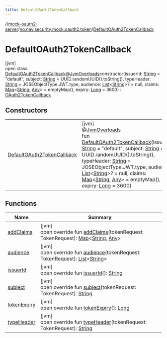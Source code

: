 ```yaml
---
title: DefaultOAuth2TokenCallback
---
```

//[mock-oauth2-server](../../../index.html)/[no.nav.security.mock.oauth2.token](../index.html)/[DefaultOAuth2TokenCallback](index.html)



# DefaultOAuth2TokenCallback



[jvm]\
open class [DefaultOAuth2TokenCallback](index.html)@[JvmOverloads](https://kotlinlang.org/api/latest/jvm/stdlib/kotlin.jvm/-jvm-overloads/index.html)constructor(issuerId: [String](https://kotlinlang.org/api/latest/jvm/stdlib/kotlin/-string/index.html) = &quot;default&quot;, subject: [String](https://kotlinlang.org/api/latest/jvm/stdlib/kotlin/-string/index.html) = UUID.randomUUID().toString(), typeHeader: [String](https://kotlinlang.org/api/latest/jvm/stdlib/kotlin/-string/index.html) = JOSEObjectType.JWT.type, audience: [List](https://kotlinlang.org/api/latest/jvm/stdlib/kotlin.collections/-list/index.html)&lt;[String](https://kotlinlang.org/api/latest/jvm/stdlib/kotlin/-string/index.html)&gt;? = null, claims: [Map](https://kotlinlang.org/api/latest/jvm/stdlib/kotlin.collections/-map/index.html)&lt;[String](https://kotlinlang.org/api/latest/jvm/stdlib/kotlin/-string/index.html), [Any](https://kotlinlang.org/api/latest/jvm/stdlib/kotlin/-any/index.html)&gt; = emptyMap(), expiry: [Long](https://kotlinlang.org/api/latest/jvm/stdlib/kotlin/-long/index.html) = 3600) : [OAuth2TokenCallback](../-o-auth2-token-callback/index.html)



## Constructors


| | |
|---|---|
| [DefaultOAuth2TokenCallback](-default-o-auth2-token-callback.html) | [jvm]<br>@[JvmOverloads](https://kotlinlang.org/api/latest/jvm/stdlib/kotlin.jvm/-jvm-overloads/index.html)<br>fun [DefaultOAuth2TokenCallback](-default-o-auth2-token-callback.html)(issuerId: [String](https://kotlinlang.org/api/latest/jvm/stdlib/kotlin/-string/index.html) = &quot;default&quot;, subject: [String](https://kotlinlang.org/api/latest/jvm/stdlib/kotlin/-string/index.html) = UUID.randomUUID().toString(), typeHeader: [String](https://kotlinlang.org/api/latest/jvm/stdlib/kotlin/-string/index.html) = JOSEObjectType.JWT.type, audience: [List](https://kotlinlang.org/api/latest/jvm/stdlib/kotlin.collections/-list/index.html)&lt;[String](https://kotlinlang.org/api/latest/jvm/stdlib/kotlin/-string/index.html)&gt;? = null, claims: [Map](https://kotlinlang.org/api/latest/jvm/stdlib/kotlin.collections/-map/index.html)&lt;[String](https://kotlinlang.org/api/latest/jvm/stdlib/kotlin/-string/index.html), [Any](https://kotlinlang.org/api/latest/jvm/stdlib/kotlin/-any/index.html)&gt; = emptyMap(), expiry: [Long](https://kotlinlang.org/api/latest/jvm/stdlib/kotlin/-long/index.html) = 3600) |


## Functions


| Name | Summary |
|---|---|
| [addClaims](add-claims.html) | [jvm]<br>open override fun [addClaims](add-claims.html)(tokenRequest: TokenRequest): [Map](https://kotlinlang.org/api/latest/jvm/stdlib/kotlin.collections/-map/index.html)&lt;[String](https://kotlinlang.org/api/latest/jvm/stdlib/kotlin/-string/index.html), [Any](https://kotlinlang.org/api/latest/jvm/stdlib/kotlin/-any/index.html)&gt; |
| [audience](audience.html) | [jvm]<br>open override fun [audience](audience.html)(tokenRequest: TokenRequest): [List](https://kotlinlang.org/api/latest/jvm/stdlib/kotlin.collections/-list/index.html)&lt;[String](https://kotlinlang.org/api/latest/jvm/stdlib/kotlin/-string/index.html)&gt; |
| [issuerId](issuer-id.html) | [jvm]<br>open override fun [issuerId](issuer-id.html)(): [String](https://kotlinlang.org/api/latest/jvm/stdlib/kotlin/-string/index.html) |
| [subject](subject.html) | [jvm]<br>open override fun [subject](subject.html)(tokenRequest: TokenRequest): [String](https://kotlinlang.org/api/latest/jvm/stdlib/kotlin/-string/index.html) |
| [tokenExpiry](token-expiry.html) | [jvm]<br>open override fun [tokenExpiry](token-expiry.html)(): [Long](https://kotlinlang.org/api/latest/jvm/stdlib/kotlin/-long/index.html) |
| [typeHeader](type-header.html) | [jvm]<br>open override fun [typeHeader](type-header.html)(tokenRequest: TokenRequest): [String](https://kotlinlang.org/api/latest/jvm/stdlib/kotlin/-string/index.html) |

